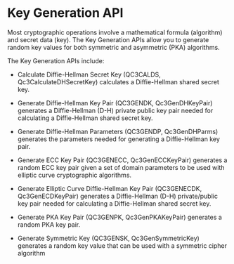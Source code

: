 # Key Generation API

Most cryptographic operations involve a mathematical formula (algorithm) and secret data (key). The Key Generation APIs allow you to generate random key values for both symmetric and asymmetric (PKA) algorithms.

The Key Generation APIs include:

*   Calculate Diffie-Hellman Secret Key (QC3CALDS, Qc3CalculateDHSecretKey) calculates a Diffie-Hellman shared secret key.

*   Generate Diffie-Hellman Key Pair (QC3GENDK, Qc3GenDHKeyPair) generates a Diffie-Hellman (D-H) private public key pair needed for calculating a Diffie-Hellman shared secret key.

*   Generate Diffie-Hellman Parameters (QC3GENDP, Qc3GenDHParms) generates the parameters needed for generating a Diffie-Hellman key pair.

*   Generate ECC Key Pair (QC3GENECC, Qc3GenECCKeyPair) generates a random ECC key pair given a set of domain parameters to be used with elliptic curve cryptographic algorithms.

*   Generate Elliptic Curve Diffie-Hellman Key Pair (QC3GENECDK, Qc3GenECDKeyPair) generates a Diffie-Hellman (D-H) private/public key pair needed for calculating a Diffie-Hellman shared secret key.

*   Generate PKA Key Pair (QC3GENPK, Qc3GenPKAKeyPair) generates a random PKA key pair.

*   Generate Symmetric Key (QC3GENSK, Qc3GenSymmetricKey) generates a random key value that can be used with a symmetric cipher algorithm
